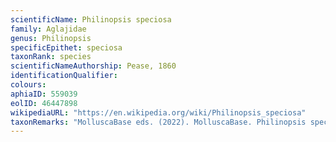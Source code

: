 ```yaml
---
scientificName: Philinopsis speciosa
family: Aglajidae
genus: Philinopsis
specificEpithet: speciosa
taxonRank: species
scientificNameAuthorship: Pease, 1860
identificationQualifier: 
colours:
aphiaID: 559039
eolID: 46447898
wikipediaURL: "https://en.wikipedia.org/wiki/Philinopsis_speciosa"
taxonRemarks: "MolluscaBase eds. (2022). MolluscaBase. Philinopsis speciosa Pease, 1860. Accessed through: World Register of Marine Species at: https://www.marinespecies.org/aphia.php?p=taxdetails&id=559039 on 2022-02-24"
---
```

